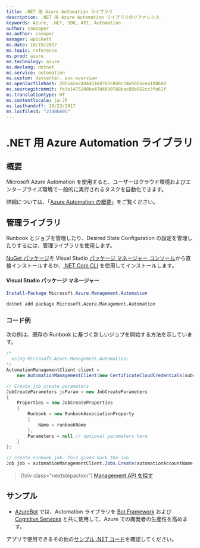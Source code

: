 ```yaml
---
title: .NET 用 Azure Automation ライブラリ
description: .NET 用 Azure Automation ライブラリのリファレンス
keywords: Azure, .NET, SDK, API, Automation
author: camsoper
ms.author: casoper
manager: wpickett
ms.date: 10/19/2017
ms.topic: reference
ms.prod: azure
ms.technology: azure
ms.devlang: dotnet
ms.service: automation
ms.custom: devcenter, svc-overview
ms.openlocfilehash: 2055a5e24d445468763c049c34a5055cea108688
ms.sourcegitcommit: fe3e1475208ba47d4630788bac88b952cc3fe61f
ms.translationtype: HT
ms.contentlocale: ja-JP
ms.lasthandoff: 10/23/2017
ms.locfileid: "23486695"
---
```

# <a name="azure-automation-libraries-for-net"></a>.NET 用 Azure Automation ライブラリ

## <a name="overview"></a>概要

Microsoft Azure Automation を使用すると、ユーザーはクラウド環境およびエンタープライズ環境で一般的に実行されるタスクを自動化できます。 

詳細については、「[Azure Automation の概要](/azure/automation/automation-intro)」をご覧ください。

## <a name="management-library"></a>管理ライブラリ

Runbook とジョブを管理したり、Desired State Configuration の設定を管理したりするには、管理ライブラリを使用します。

[NuGet パッケージ](https://www.nuget.org/packages/Microsoft.Azure.Management.Automation)を Visual Studio [パッケージ マネージャー コンソール][PackageManager]から直接インストールするか、[.NET Core CLI][DotNetCLI] を使用してインストールします。

#### <a name="visual-studio-package-manager"></a>Visual Studio パッケージ マネージャー

```powershell
Install-Package Microsoft.Azure.Management.Automation
```

```bash
dotnet add package Microsoft.Azure.Management.Automation
```

### <a name="code-example"></a>コード例

次の例は、既存の Runbook に基づく新しいジョブを開始する方法を示しています。

```csharp
/*
  using Microsoft.Azure.Management.Automation;
*/
AutomationManagementClient client =
    new AutomationManagementClient(new CertificateCloudCredentials(subscriptionId, cert));

// Create job create parameters
JobCreateParameters jcParam = new JobCreateParameters
{
    Properties = new JobCreateProperties
    {
        Runbook = new RunbookAssociationProperty
        {
            Name = runbookName
        },
        Parameters = null // optional parameters here
    }
};

// create runbook job. This gives back the Job
Job job = automationManagementClient.Jobs.Create(automationAccountName, jcParam).Job;
```

> [!div class="nextstepaction"]
> [Management API を探す](/dotnet/api/overview/azure/automation/management)

## <a name="samples"></a>サンプル

* [AzureBot](https://github.com/Microsoft/AzureBot) では、Automation ライブラリを [Bot Framework](https://docs.microsoft.com/bot-framework/) および [Cognitive Services](/cognitive-services) と共に使用して、Azure での開発者の生産性を高めます。

アプリで使用できるその他の[サンプル .NET コード](https://azure.microsoft.com/resources/samples/?platform=dotnet)を確認してください。

[PackageManager]: https://docs.microsoft.com/nuget/tools/package-manager-console
[DotNetCLI]: https://docs.microsoft.com/dotnet/core/tools/dotnet-add-package
